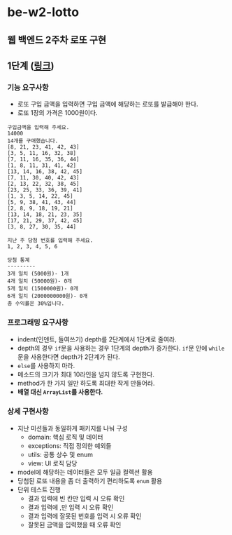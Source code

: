 # be-w2-lotto
웹 백엔드 2주차 로또 구현
---
## 1단계 ([링크](https://lucas.codesquad.kr/2022-kakao/course/%EC%9B%B9%EB%B0%B1%EC%97%94%EB%93%9C/Lotto/%EB%A1%9C%EB%98%90-%EA%B5%AC%ED%98%84-1%EB%8B%A8%EA%B3%84))
### 기능 요구사항
- 로또 구입 금액을 입력하면 구입 금액에 해당하는 로또를 발급해야 한다.
- 로또 1장의 가격은 1000원이다.
```
구입금액을 입력해 주세요.
14000
14개를 구매했습니다.
[8, 21, 23, 41, 42, 43]
[3, 5, 11, 16, 32, 38]
[7, 11, 16, 35, 36, 44]
[1, 8, 11, 31, 41, 42]
[13, 14, 16, 38, 42, 45]
[7, 11, 30, 40, 42, 43]
[2, 13, 22, 32, 38, 45]
[23, 25, 33, 36, 39, 41]
[1, 3, 5, 14, 22, 45]
[5, 9, 38, 41, 43, 44]
[2, 8, 9, 18, 19, 21]
[13, 14, 18, 21, 23, 35]
[17, 21, 29, 37, 42, 45]
[3, 8, 27, 30, 35, 44]

지난 주 당첨 번호를 입력해 주세요.
1, 2, 3, 4, 5, 6

당첨 통계
---------
3개 일치 (5000원)- 1개
4개 일치 (50000원)- 0개
5개 일치 (1500000원)- 0개
6개 일치 (2000000000원)- 0개
총 수익률은 30%입니다.
```
### 프로그래밍 요구사항
- indent(인덴트, 들여쓰기) depth를 2단계에서 1단계로 줄여라.
- depth의 경우 `if`문을 사용하는 경우 1단계의 depth가 증가한다. `if`문 안에 `while`문을 사용한다면 depth가 2단계가 된다.
- `else`를 사용하지 마라.
- 메소드의 크기가 최대 10라인을 넘지 않도록 구현한다.
- method가 한 가지 일만 하도록 최대한 작게 만들어라.
- **배열 대신 `ArrayList`를 사용한다.**
### 상세 구현사항
- 지난 미션들과 동일하게 패키지를 나눠 구성
  - domain: 핵심 로직 및 데이터
  - exceptions: 직접 정의한 예외들
  - utils: 공통 상수 및 enum
  - view: UI 로직 담당
- model에 해당하는 데이터들은 모두 일급 컬렉션 활용
- 당첨된 로또 내용을 좀 더 출력하기 편리하도록 `enum` 활용
- 단위 테스트 진행
  - 결과 입력에 빈 칸만 입력 시 오류 확인
  - 결과 입력에 ,만 입력 시 오류 확인
  - 결과 입력에 잘못된 번호를 입력 시 오류 확인
  - 잘못된 금액을 입력했을 때 오류 확인